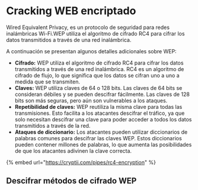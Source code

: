 # Cracking WEB encriptado

Wired Equivalent Privacy, es un protocolo de seguridad para redes inalámbricas Wi-Fi.WEP utiliza el algoritmo de cifrado RC4 para cifrar los datos transmitidos a través de una red inalámbrica.

A continuación se presentan algunos detalles adicionales sobre WEP:

* **Cifrado:** WEP utiliza el algoritmo de cifrado RC4 para cifrar los datos transmitidos a través de una red inalámbrica. RC4 es un algoritmo de cifrado de flujo, lo que significa que los datos se cifran uno a uno a medida que se transmiten.
* **Claves:** WEP utiliza claves de 64 o 128 bits. Las claves de 64 bits se consideran débiles y se pueden descifrar fácilmente. Las claves de 128 bits son más seguras, pero aún son vulnerables a los ataques.
* **Repetibilidad de claves:** WEP reutiliza la misma clave para todas las transmisiones. Esto facilita a los atacantes descifrar el tráfico, ya que solo necesitan descifrar una clave para poder acceder a todos los datos transmitidos a través de la red.
* **Ataques de diccionario:** Los atacantes pueden utilizar diccionarios de palabras comunes para descifrar las claves WEP. Estos diccionarios pueden contener millones de palabras, lo que aumenta las posibilidades de que los atacantes adivinen la clave correcta.

{% embed url="https://cryptii.com/pipes/rc4-encryption" %}

## Descifrar métodos de cifrado WEP

